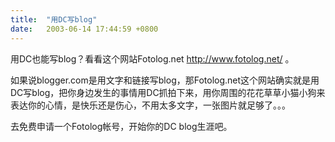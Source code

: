 ```yaml
---
title:  "用DC写blog"
date:   2003-06-14 17:44:59 +0800
---
```


用DC也能写blog？看看这个网站Fotolog.net http://www.fotolog.net/ 。  

如果说blogger.com是用文字和链接写blog，那Fotolog.net这个网站确实就是用DC写blog，把你身边发生的事情用DC抓拍下来，用你周围的花花草草小猫小狗来表达你的心情，是快乐还是伤心，不用太多文字，一张图片就足够了。。。  

去免费申请一个Fotolog帐号，开始你的DC blog生涯吧。  

